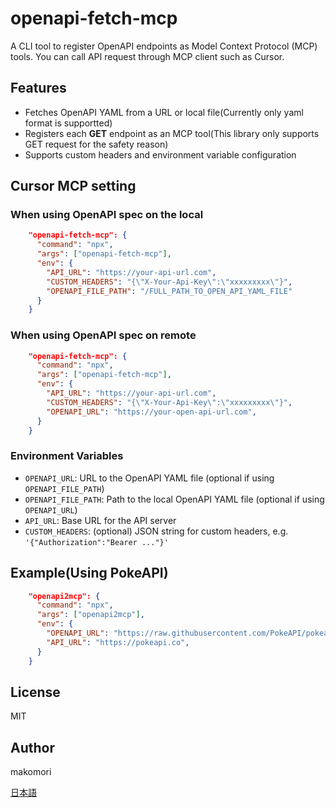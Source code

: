# openapi-fetch-mcp

A CLI tool to register OpenAPI endpoints as Model Context Protocol (MCP) tools. You can call API request through MCP client such as Cursor.

## Features

- Fetches OpenAPI YAML from a URL or local file(Currently only yaml format is supportted)
- Registers each **GET** endpoint as an MCP tool(This library only supports GET request for the safety reason)
- Supports custom headers and environment variable configuration

## Cursor MCP setting
### When using OpenAPI spec on the local
```json
    "openapi-fetch-mcp": {
      "command": "npx",
      "args": ["openapi-fetch-mcp"],
      "env": {
        "API_URL": "https://your-api-url.com",
        "CUSTOM_HEADERS": "{\"X-Your-Api-Key\":\"xxxxxxxxx\"}",
        "OPENAPI_FILE_PATH": "/FULL_PATH_TO_OPEN_API_YAML_FILE"
      }
    }
```

### When using OpenAPI spec on remote
```json
    "openapi-fetch-mcp": {
      "command": "npx",
      "args": ["openapi-fetch-mcp"],
      "env": {
        "API_URL": "https://your-api-url.com",
        "CUSTOM_HEADERS": "{\"X-Your-Api-Key\":\"xxxxxxxxx\"}",
        "OPENAPI_URL": "https://your-open-api-url.com",
      }
    }
```

### Environment Variables

- `OPENAPI_URL`: URL to the OpenAPI YAML file (optional if using `OPENAPI_FILE_PATH`)
- `OPENAPI_FILE_PATH`: Path to the local OpenAPI YAML file (optional if using `OPENAPI_URL`)
- `API_URL`: Base URL for the API server
- `CUSTOM_HEADERS`: (optional) JSON string for custom headers, e.g. `'{"Authorization":"Bearer ..."}'`

## Example(Using PokeAPI)

```json
    "openapi2mcp": {
      "command": "npx",
      "args": ["openapi2mcp"],
      "env": {
        "OPENAPI_URL": "https://raw.githubusercontent.com/PokeAPI/pokeapi/refs/heads/master/openapi.yml",
        "API_URL": "https://pokeapi.co",
      }
    }
```

## License

MIT

## Author

makomori 

[日本語](./README.ja.md)